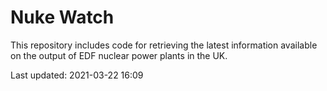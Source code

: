 # Nuke Watch

This repository includes code for retrieving the latest information available on the output of EDF nuclear power plants in the UK.

Last updated: 2021-03-22 16:09